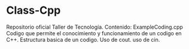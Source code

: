 # Class-Cpp
Repositorio oficial Taller de Tecnología.
Contenido:
  ExampleCoding.cpp
  Codigo que permite el conocimiento y funcionamiento de un codigo en C++.
    Estructura basica de un codigo.
    Uso de cout.
    uso de cin.
